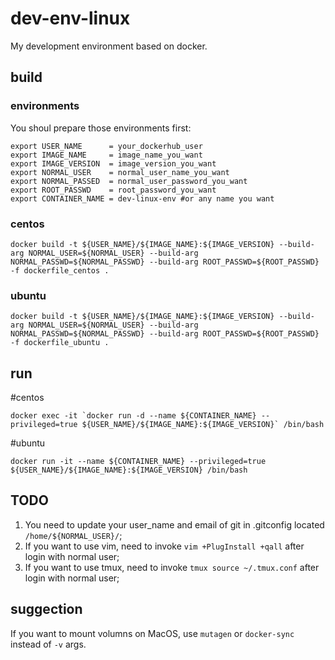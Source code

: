 # dev-env-linux
My development environment based on docker.

## build

### environments
You shoul prepare those environments first:
```shell
export USER_NAME      = your_dockerhub_user
export IMAGE_NAME     = image_name_you_want
export IMAGE_VERSION  = image_version_you_want
export NORMAL_USER    = normal_user_name_you_want
export NORMAL_PASSED  = normal_user_password_you_want
export ROOT_PASSWD    = root_password_you_want
export CONTAINER_NAME = dev-linux-env #or any name you want
```

### centos
```shell
docker build -t ${USER_NAME}/${IMAGE_NAME}:${IMAGE_VERSION} --build-arg NORMAL_USER=${NORMAL_USER} --build-arg NORMAL_PASSWD=${NORMAL_PASSWD} --build-arg ROOT_PASSWD=${ROOT_PASSWD} -f dockerfile_centos .
```

### ubuntu
```shell
docker build -t ${USER_NAME}/${IMAGE_NAME}:${IMAGE_VERSION} --build-arg NORMAL_USER=${NORMAL_USER} --build-arg NORMAL_PASSWD=${NORMAL_PASSWD} --build-arg ROOT_PASSWD=${ROOT_PASSWD} -f dockerfile_ubuntu .
```

## run
#centos
```shell
docker exec -it `docker run -d --name ${CONTAINER_NAME} --privileged=true ${USER_NAME}/${IMAGE_NAME}:${IMAGE_VERSION}` /bin/bash
```

#ubuntu
```shell
docker run -it --name ${CONTAINER_NAME} --privileged=true ${USER_NAME}/${IMAGE_NAME}:${IMAGE_VERSION} /bin/bash
```

## TODO
1. You need to update your user_name and email of git in .gitconfig located `/home/${NORMAL_USER}/`;
2. If you want to use vim, need to invoke `vim +PlugInstall +qall` after login with normal user;
3. If you want to use tmux, need to invoke `tmux source ~/.tmux.conf` after login with normal user;

## suggection
If you want to mount volumns on MacOS, use `mutagen` or `docker-sync` instead of `-v` args.
